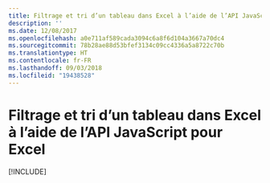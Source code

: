 ```yaml
---
title: Filtrage et tri d’un tableau dans Excel à l’aide de l’API JavaScript pour Excel
description: ''
ms.date: 12/08/2017
ms.openlocfilehash: a0e711af589cada3094c6a8f6d104a3667a70dc4
ms.sourcegitcommit: 78b28ae88d53bfef3134c09cc4336a5a8722c70b
ms.translationtype: HT
ms.contentlocale: fr-FR
ms.lasthandoff: 09/03/2018
ms.locfileid: "19438528"
---
```

# <a name="filter-and-sort-a-table-in-excel-using-the-excel-javascript-api"></a>Filtrage et tri d’un tableau dans Excel à l’aide de l’API JavaScript pour Excel

[!INCLUDE[](../includes/excel-tutorial-filter-and-sort-table.md)]